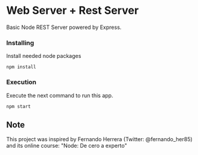 # Web Server + Rest Server
Basic Node REST Server powered by Express.

### Installing

Install needed node packages

```
npm install
```
### Execution

Execute the next command to run this app.

```
npm start
```

## Note
This project was inspired by Fernando Herrera (Twitter: @fernando_her85) and its online course: "Node: De cero a experto"